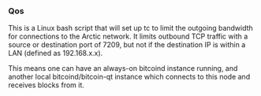### Qos ###

This is a Linux bash script that will set up tc to limit the outgoing bandwidth for connections to the Arctic network. It limits outbound TCP traffic with a source or destination port of 7209, but not if the destination IP is within a LAN (defined as 192.168.x.x).

This means one can have an always-on bitcoind instance running, and another local bitcoind/bitcoin-qt instance which connects to this node and receives blocks from it.
